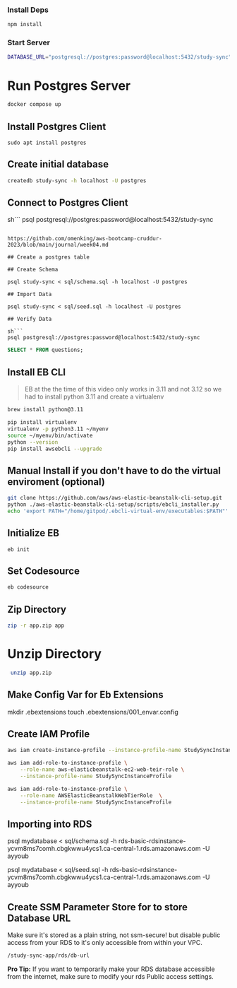 ### Install Deps

```sh
npm install
```

### Start Server

```sh
DATABASE_URL="postgresql://postgres:password@localhost:5432/study-sync" PORT=4567 npm start
```

# Run Postgres Server

```sh
docker compose up
```

## Install Postgres Client

```
sudo apt install postgres
```

## Create initial database

```sh
createdb study-sync -h localhost -U postgres
```

## Connect to Postgres Client

sh``` psql postgresql://postgres:password@localhost:5432/study-sync

````

https://github.com/omenking/aws-bootcamp-cruddur-2023/blob/main/journal/week04.md

## Create a postgres table

## Create Schema

psql study-sync < sql/schema.sql -h localhost -U postgres

## Import Data

psql study-sync < sql/seed.sql -h localhost -U postgres

## Verify Data

sh```
psql postgresql://postgres:password@localhost:5432/study-sync
````

```sql
SELECT * FROM questions;
```

## Install EB CLI

> EB at the the time of this video only works in 3.11 and not 3.12 so we had to install python 3.11 and create a virtualenv

```sh
brew install python@3.11
```

```sh
pip install virtualenv
virtualenv -p python3.11 ~/myenv
source ~/myenv/bin/activate
python --version
pip install awsebcli --upgrade
```

## Manual Install if you don't have to do the virtual enviroment (optional)

```sh
git clone https://github.com/aws/aws-elastic-beanstalk-cli-setup.git
python ./aws-elastic-beanstalk-cli-setup/scripts/ebcli_installer.py
echo 'export PATH="/home/gitpod/.ebcli-virtual-env/executables:$PATH"' >> ~/.bash_profile && source ~/.bash_profile
```

## Initialize EB

```
eb init
```

## Set Codesource

```sh
eb codesource
```

## Zip Directory

```sh
zip -r app.zip app
```

# Unzip Directory

```sh
 unzip app.zip
```

## Make Config Var for Eb Extensions

mkdir .ebextensions touch .ebextensions/001_envar.config

## Create IAM Profile

```sh
aws iam create-instance-profile --instance-profile-name StudySyncInstanceProfile

aws iam add-role-to-instance-profile \
    --role-name aws-elasticbeanstalk-ec2-web-teir-role \
    --instance-profile-name StudySyncInstanceProfile

aws iam add-role-to-instance-profile \
    --role-name AWSElasticBeanstalkWebTierRole  \
    --instance-profile-name StudySyncInstanceProfile
```

## Importing into RDS

psql mydatabase < sql/schema.sql -h rds-basic-rdsinstance-ycvm8ms7comh.cbgkwwu4ycs1.ca-central-1.rds.amazonaws.com -U ayyoub

psql mydatabase < sql/seed.sql -h rds-basic-rdsinstance-ycvm8ms7comh.cbgkwwu4ycs1.ca-central-1.rds.amazonaws.com -U ayyoub

## Create SSM Parameter Store for to store Database URL

Make sure it's stored as a plain string, not ssm-secure! but disable public access from your RDS to it's only accessible from within your VPC.

```sh
/study-sync-app/rds/db-url
```

**Pro Tip:** If you want to temporarily make your RDS database accessible from the internet, make sure to modify your rds Public access settings.
